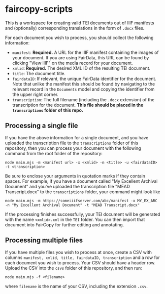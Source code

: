 # faircopy-scripts

This is a workspace for creating valid TEI documents out of IIIF manifests and (optionally) corresponding translations in the form of `.docx` files.

For each document you wish to process, you should collect the following information:

- `manifest`: **Required.** A URL for the IIIF manifest containing the images of your document. If you are using FairData, this URL can be found by clicking "View IIIF" on the media record for your document.
- `xmlid`: **Required.** The desired XML ID of the resulting TEI document.
- `title`: The document title.
- `fairdataID`: If relevant, the unique FairData identifier for the document. Note that unlike the manifest this should be found by navigating to the relevant record in the `Documents` model and copying the identifier from the upper right corner.
- `transcription`: The full filename (including the `.docx` extension) of the transcription for the document. **This file should be placed in the `transcriptions` folder of this repo.**

## Processing a single file

If you have the above information for a single document, and you have uploaded the transcription file to the `transcriptions` folder of this repository, then you can process your document with the following command from the root folder of the repository:

```
node main.mjs -m <manifest url> -x <xmlid> -n <title> -u <fairdataID> -t <transcription>
```

Be sure to enclose your arguments in quotation marks if they contain spaces. For example, if you have a document called "My Excellent Archival Document" and you've uploaded the transcription file "MEAD Transcript.docx" to the `transcriptions` folder, your command might look like

```
node main.mjs -m https://someiiifserver.com/abc/manifest -x MY_EX_ARC -n "My Excellent Archival Document" -t "MEAD Transcript.docx"
```

If the processing finishes successfully, your TEI document will be generated with the name `<xmlid>.xml` in the `TEI` folder. You can then import that document into FairCopy for further editing and annotating.

## Processing multiple files

If you have multiple files you wish to process at once, create a CSV with columns `manifest, xmlid, title, fairdataID, transcription` and a row for each document you wish to process. Your CSV should have a header row. Upload the CSV into the `csvs` folder of this repository, and then run:

```
node main.mjs -f <filename>
```

where `filename` is the name of your CSV, including the extension `.csv`.
